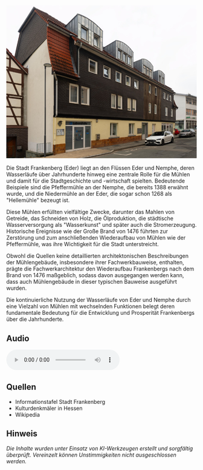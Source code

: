 ![Pfeffermühle](./images/frankenberg/p16.jpg)

Die Stadt Frankenberg (Eder) liegt an den Flüssen Eder und Nemphe, deren Wasserläufe über Jahrhunderte hinweg eine zentrale Rolle für die Mühlen und damit für die Stadtgeschichte und -wirtschaft spielten. Bedeutende Beispiele sind die Pfeffermühle an der Nemphe, die bereits 1388 erwähnt wurde, und die Niedermühle an der Eder, die sogar schon 1268 als "Hellemühle" bezeugt ist.

Diese Mühlen erfüllten vielfältige Zwecke, darunter das Mahlen von Getreide, das Schneiden von Holz, die Ölproduktion, die städtische Wasserversorgung als "Wasserkunst" und später auch die Stromerzeugung. Historische Ereignisse wie der Große Brand von 1476 führten zur Zerstörung und zum anschließenden Wiederaufbau von Mühlen wie der Pfeffermühle, was ihre Wichtigkeit für die Stadt unterstreicht.

Obwohl die Quellen keine detaillierten architektonischen Beschreibungen der Mühlengebäude, insbesondere ihrer Fachwerkbauweise, enthalten, prägte die Fachwerkarchitektur den Wiederaufbau Frankenbergs nach dem Brand von 1476 maßgeblich, sodass davon ausgegangen werden kann, dass auch Mühlengebäude in dieser typischen Bauweise ausgeführt wurden.

Die kontinuierliche Nutzung der Wasserläufe von Eder und Nemphe durch eine Vielzahl von Mühlen mit wechselnden Funktionen belegt deren fundamentale Bedeutung für die Entwicklung und Prosperität Frankenbergs über die Jahrhunderte.

## Audio

<audio controls class="full-width-audio">
  <source src="locales/frankenberg/de/p16.mp3" type="audio/mpeg">
  Dein Browser unterstützt kein Audioelement.
</audio>

## Quellen

- Informationstafel Stadt Frankenberg
- Kulturdenkmäler in Hessen
- Wikipedia

## Hinweis

_Die Inhalte wurden unter Einsatz von KI-Werkzeugen erstellt und sorgfältig überprüft. Vereinzelt können Unstimmigkeiten nicht ausgeschlossen werden._